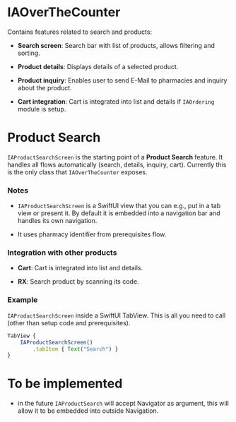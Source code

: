 # IAOverTheCounter

Contains features related to search and products:

*   **Search screen**: Search bar with list of products, allows filtering and sorting.
    
*   **Product details**: Displays details of a selected product.
    
*   **Product inquiry**: Enables user to send E-Mail to pharmacies and inquiry about the product.
    
*   **Cart integration**: Cart is integrated into list and details if `IAOrdering` module is setup.
    

# Product Search

`IAProductSearchScreen` is the starting point of a **Product Search** feature. It handles all flows automatically (search, details, inquiry, cart). Currently this is the only class that `IAOverTheCounter` exposes.

### **Notes**

*   `IAProductSearchScreen` is a SwiftUI view that you can e.g., put in a tab view or present it. By default it is embedded into a navigation bar and handles its own navigation.
    
*   It uses pharmacy identifier from prerequisites flow.
    

### Integration with other products

*   **Cart**: Cart is integrated into list and details.
    
*   **RX**: Search product by scanning its code.
    

### Example

`IAProductSearchScreen` inside a SwiftUI TabView. This is all you need to call (other than setup code and prerequisites).

```javascript
TabView {   
    IAProductSearchScreen()
        .tabItem { Text("Search") }
}

```

# To be implemented

*   in the future `IAProductSearch` will accept Navigator as argument, this will allow it to be embedded into outside Navigation.
